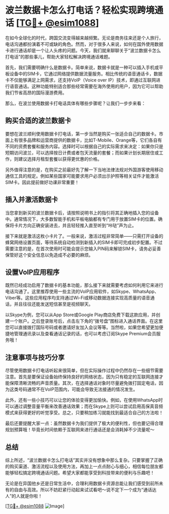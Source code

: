 # 波兰数据卡怎么打电话？轻松实现跨境通话 [[TG💪+ @esim1088](https://t.me/s/esim1088)]

在如今全球化的时代，跨国交流变得越来越频繁。无论是商务往来还是个人旅行，电话沟通都扮演着不可或缺的角色。然而，对于很多人来说，如何在国外使用数据卡进行通话却是一个让人头疼的问题。今天，我们就来聊聊关于“波兰数据卡怎么打电话”的那些事儿，帮助大家轻松解决跨境通话难题。

首先，我们需要明确什么是数据卡。简单来说，数据卡就是一种可以插入手机或平板设备中的SIM卡，它通过网络提供数据流量服务。相比传统的语音通话卡，数据卡不仅能够满足上网需求，还支持VoIP（Voice over IP）技术，即通过互联网进行语音通话。这种功能特别适合那些经常需要在海外使用的用户，因为它可以帮助我们节省高昂的国际漫游费用。

那么，在波兰使用数据卡打电话具体有哪些步骤呢？让我们一步步来看：

## 购买合适的波兰数据卡

要想在波兰顺利使用数据卡打电话，第一步当然是购买一张适合自己的数据卡。市面上有很多品牌和运营商提供的数据卡，比如T-Mobile、Orange等，它们各自有不同的资费套餐和服务内容。选择时可以根据自己的实际需求来决定：如果你只是短期访问波兰，可以选择按日计费或者包天流量的套餐；而如果计划长期居住或工作，则建议选择月租型套餐以获得更优惠的价格。

另外值得注意的是，在购买之前最好先了解一下当地法律法规对外国游客使用移动通信工具的规定。例如某些国家可能要求用户必须出示护照等相关证件才能激活SIM卡。因此提前做好功课非常重要！

## 插入并激活数据卡

当您拿到新买的波兰数据卡后，请按照说明书上的指引将其正确地插入您的设备中。通常情况下，大多数智能手机和平板电脑都有专门用于放置SIM卡的位置。确保将卡片方向正确安装进去，并且轻轻推入直至听到“咔哒”声为止。

接下来就是激活这枚小卡片了。一般来说，激活过程非常简单——只需打开设备的蜂窝网络设置页面，等待系统自动检测到新插入的SIM卡即可完成初步配置。不过需要注意的是，在首次使用时可能会提示您输入PIN码来解锁SIM卡，请务必妥善保管好这个安全信息以免造成不必要的麻烦。

## 设置VoIP应用程序

既然已经成功启用了数据卡的基本功能，那么接下来就需要考虑如何利用它来进行电话沟通了。这里推荐使用一些主流的VoIP应用软件，如Skype、WhatsApp、Viber等。这些应用程序均支持通过Wi-Fi或移动数据连接实现高质量的语音通话，并且往往还能发送短信甚至是视频聊天。

以Skype为例，您可以从App Store或Google Play商店免费下载这款应用，并创建一个账户。之后登录账号后，点击左下角的“拨号盘”图标进入通话界面。在这里您可以直接拨打国际号码或者邀请好友加入会议等等。当然啦，如果您希望更加便捷地管理通讯录以及查看通话记录的话，也可以考虑订阅Skype Premium会员服务哦！

## 注意事项与技巧分享

尽管使用数据卡打电话听起来很简单，但在实际操作过程中仍然存在一些细节需要注意。首先是要保证设备始终保持良好的网络状态，因为只有稳定的互联网连接才能保障清晰流畅的声音质量。其次，在选择通话对象时尽量避免拨打固定电话，因为这类号码通常不在VoIP范围内，可能会导致无法接通的情况发生。

此外，还有一些小技巧可以让您的体验变得更加愉快。例如，在使用WhatsApp时可以通过调整音量平衡来改善通话效果；而在Skype上则可以尝试启用高保真音频模式来获得更好的听觉享受。总之，只要稍加练习就能找到最适合自己的方法啦！

最后还要提醒大家一点：虽然数据卡为我们提供了极大的便利性，但也要记得合理规划预算哦！毕竟长时间依赖于互联网来进行通话还是会消耗掉不少流量呢～

## 总结

综上所述，“波兰数据卡怎么打电话”其实并没有想象中那么复杂。只要掌握了正确的购买渠道、激活流程以及使用方法，再加上一点点耐心与细心，相信每位朋友都能够轻松搞定跨境通话问题。希望大家都能享受到科技带来的便利与乐趣吧！

无论是在异国他乡还是日常生活中，合理利用数据卡资源总能让我们感受到前所未有的自由与高效。所以不妨赶紧行动起来试试看吧～说不定下一个成为“通话达人”的人就是你啦！

[[TG💪+ @esim1088](https://t.me/s/esim1088) ![Image](https://i.postimg.cc/4NQfJmqS/Snipaste-2025-05-13-00-14-12.png)]